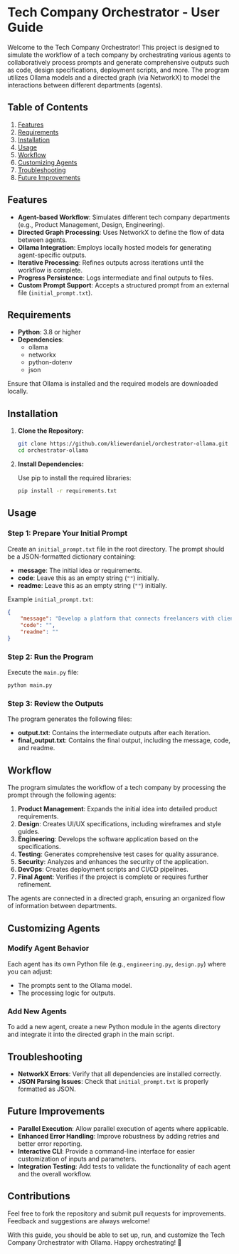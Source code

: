 
# Tech Company Orchestrator - User Guide

Welcome to the Tech Company Orchestrator! This project is designed to simulate the workflow of a tech company by orchestrating various agents to collaboratively process prompts and generate comprehensive outputs such as code, design specifications, deployment scripts, and more. The program utilizes Ollama models and a directed graph (via NetworkX) to model the interactions between different departments (agents).

## Table of Contents

1. [Features](#features)
2. [Requirements](#requirements)
3. [Installation](#installation)
4. [Usage](#usage)
5. [Workflow](#workflow)
6. [Customizing Agents](#customizing-agents)
7. [Troubleshooting](#troubleshooting)
8. [Future Improvements](#future-improvements)

## Features

- **Agent-based Workflow**: Simulates different tech company departments (e.g., Product Management, Design, Engineering).
- **Directed Graph Processing**: Uses NetworkX to define the flow of data between agents.
- **Ollama Integration**: Employs locally hosted models for generating agent-specific outputs.
- **Iterative Processing**: Refines outputs across iterations until the workflow is complete.
- **Progress Persistence**: Logs intermediate and final outputs to files.
- **Custom Prompt Support**: Accepts a structured prompt from an external file (`initial_prompt.txt`).

## Requirements

- **Python**: 3.8 or higher
- **Dependencies**:
  - ollama
  - networkx
  - python-dotenv
  - json

Ensure that Ollama is installed and the required models are downloaded locally.

## Installation

1. **Clone the Repository:**

   ```bash
   git clone https://github.com/kliewerdaniel/orchestrator-ollama.git
   cd orchestrator-ollama
   ```

2. **Install Dependencies:**

   Use pip to install the required libraries:

   ```bash
   pip install -r requirements.txt
   ```


## Usage

### Step 1: Prepare Your Initial Prompt

Create an `initial_prompt.txt` file in the root directory. The prompt should be a JSON-formatted dictionary containing:

- **message**: The initial idea or requirements.
- **code**: Leave this as an empty string (`""`) initially.
- **readme**: Leave this as an empty string (`""`) initially.

Example `initial_prompt.txt`:

```json
{
    "message": "Develop a platform that connects freelancers with clients using AI for project matching.",
    "code": "",
    "readme": ""
}
```

### Step 2: Run the Program

Execute the `main.py` file:

```bash
python main.py
```

### Step 3: Review the Outputs

The program generates the following files:

- **output.txt**: Contains the intermediate outputs after each iteration.
- **final_output.txt**: Contains the final output, including the message, code, and readme.

## Workflow

The program simulates the workflow of a tech company by processing the prompt through the following agents:

1. **Product Management**: Expands the initial idea into detailed product requirements.
2. **Design**: Creates UI/UX specifications, including wireframes and style guides.
3. **Engineering**: Develops the software application based on the specifications.
4. **Testing**: Generates comprehensive test cases for quality assurance.
5. **Security**: Analyzes and enhances the security of the application.
6. **DevOps**: Creates deployment scripts and CI/CD pipelines.
7. **Final Agent**: Verifies if the project is complete or requires further refinement.

The agents are connected in a directed graph, ensuring an organized flow of information between departments.

## Customizing Agents

### Modify Agent Behavior

Each agent has its own Python file (e.g., `engineering.py`, `design.py`) where you can adjust:

- The prompts sent to the Ollama model.
- The processing logic for outputs.

### Add New Agents

To add a new agent, create a new Python module in the agents directory and integrate it into the directed graph in the main script.

## Troubleshooting


- **NetworkX Errors**: Verify that all dependencies are installed correctly.
- **JSON Parsing Issues**: Check that `initial_prompt.txt` is properly formatted as JSON.

## Future Improvements

- **Parallel Execution**: Allow parallel execution of agents where applicable.
- **Enhanced Error Handling**: Improve robustness by adding retries and better error reporting.
- **Interactive CLI**: Provide a command-line interface for easier customization of inputs and parameters.
- **Integration Testing**: Add tests to validate the functionality of each agent and the overall workflow.

## Contributions

Feel free to fork the repository and submit pull requests for improvements. Feedback and suggestions are always welcome!

With this guide, you should be able to set up, run, and customize the Tech Company Orchestrator with Ollama. Happy orchestrating! 🎉
